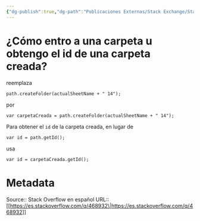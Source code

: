 ```yaml
---
{"dg-publish":true,"dg-path":"Publicaciones Externas/Stack Exchange/Stack Overflow en español/es.stackoverflow.com-468932.md","permalink":"/publicaciones-externas/stack-exchange/stack-overflow-en-espanol/es-stackoverflow-com-468932/","title":"¿Cómo entro a una carpeta u obtengo el id de una carpeta creada?","hide":true,"noteIcon":"\"0\"","created":"2024-04-03T12:49:10.627-06:00","updated":"2024-04-05T16:43:57.403-06:00"}
---
```


# ¿Cómo entro a una carpeta u obtengo el id de una carpeta creada?

reemplaza

    path.createFolder(actualSheetName + " 14");

por

    var carpetaCreada = path.createFolder(actualSheetName + " 14");

Para obtener el `id` de la carpeta creada, en lugar de

    var id = path.getId();

usa

    var id = carpetaCreada.getId();


    

# Metadata
Source:: Stack Overflow en español
URL:: [[https://es.stackoverflow.com/q/468932\|https://es.stackoverflow.com/q/468932]]

